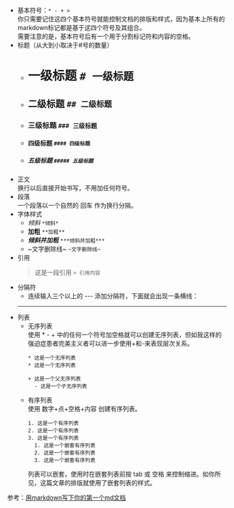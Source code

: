 * 基本符号：`* - + >`    
    你只需要记住这四个基本符号就能控制文档的排版和样式，因为基本上所有的markdown标记都是基于这四个符号及其组合。    
    需要注意的是，基本符号后有一个用于分割标记符和内容的空格。
* 标题（从大到小取决于#号的数量）
  + # 一级标题 `# 一级标题`
  + ## 二级标题 `## 二级标题`
  + ### 三级标题 `### 三级标题`
  + #### 四级标题 `#### 四级标题`
  + ##### 五级标题 `##### 五级标题`
* 正文    
换行以后直接开始书写，不用加任何符号。
* 段落    
一个段落以一个自然的 回车 作为换行分隔。
* 字体样式    
  + *倾斜* `*倾斜*`   
  + **加粗** `**加粗**`   
  + ***倾斜并加粗*** `***倾斜并加粗***`   
  + ~文字删除线~ `~文字删除线~`
* 引用
  >这是一段引用 `> 引用内容`
* 分隔符
  * 连续输入三个以上的 --- 添加分隔符，下面就会出现一条横线：
  ---
* 列表
  * 无序列表    
      使用 * - + 中的任何一个符号加空格就可以创建无序列表，但如我这样的强迫症患者完美主义者可以进一步使用+和-来表现层次关系。
      ~~~
      * 这是一个无序列表 
      * 这是一个无序列表
      
      + 这是一个父无序列表
        - 这是一个子无序列表
      ~~~
  * 有序列表    
      使用 数字+点+空格+内容 创建有序列表。
      ~~~
      1. 这是一个有序列表
      2. 这是一个有序列表
      3. 这是一个有序列表
        1. 这是一个嵌套有序列表
        2. 这是一个嵌套有序列表
        3. 这是一个嵌套有序列表
      ~~~
      列表可以嵌套，使用时在嵌套列表前按 tab 或 空格 来控制缩进。如你所见，这篇文章的排版就使用了嵌套列表的样式。

参考：[用markdown写下你的第一个md文档](https://www.jianshu.com/p/de9c98bba332)
